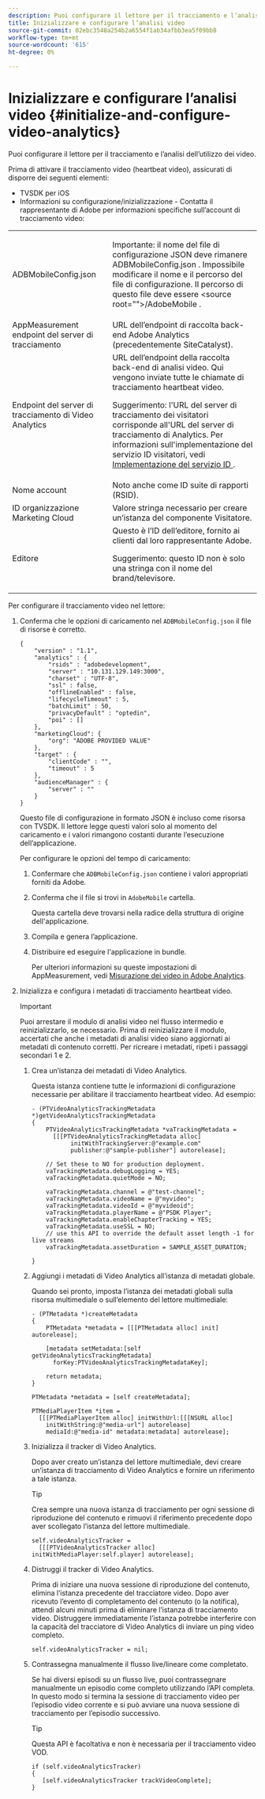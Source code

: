 ```yaml
---
description: Puoi configurare il lettore per il tracciamento e l’analisi dell’utilizzo dei video.
title: Inizializzare e configurare l’analisi video
source-git-commit: 02ebc3548a254b2a6554f1ab34afbb3ea5f09bb8
workflow-type: tm+mt
source-wordcount: '615'
ht-degree: 0%

---
```


# Inizializzare e configurare l’analisi video {#initialize-and-configure-video-analytics}

Puoi configurare il lettore per il tracciamento e l’analisi dell’utilizzo dei video.

Prima di attivare il tracciamento video (heartbeat video), assicurati di disporre dei seguenti elementi:

* TVSDK per iOS
* Informazioni su configurazione/inizializzazione - Contatta il rappresentante di Adobe per informazioni specifiche sull’account di tracciamento video:

<table id="table_3565328ABBEE4605A92EAE1ADE5D6F84"> 
 <tbody> 
  <tr> 
   <td colname="col1"> <span class="filepath"> ADBMobileConfig.json </span> </td> 
   <td colname="col2"> <p>Importante: il nome del file di configurazione JSON deve rimanere <span class="codeph"> ADBMobileConfig.json </span>. Impossibile modificare il nome e il percorso del file di configurazione. Il percorso di questo file deve essere <span class="codeph"> &lt;source root=""&gt;/AdobeMobile </span>. </p> </td> 
  </tr> 
  <tr> 
   <td colname="col1"> <span class="codeph"> AppMeasurement </span> endpoint del server di tracciamento </td> 
   <td colname="col2"> URL dell’endpoint di raccolta back-end Adobe Analytics (precedentemente SiteCatalyst). </td> 
  </tr> 
  <tr> 
   <td colname="col1"> Endpoint del server di tracciamento di Video Analytics </td> 
   <td colname="col2"> URL dell’endpoint della raccolta back-end di analisi video. Qui vengono inviate tutte le chiamate di tracciamento heartbeat video. <p>Suggerimento: l'URL del server di tracciamento dei visitatori corrisponde all'URL del server di tracciamento di Analytics. Per informazioni sull'implementazione del servizio ID visitatori, vedi <a href="https://experienceleague.adobe.com/docs/id-service/using/implementation/setup-target.html?lang=en" format="html" scope="external"> Implementazione del servizio ID </a>. </p> </td> 
  </tr> 
  <tr> 
   <td colname="col1"> Nome account </td> 
   <td colname="col2"> Noto anche come ID suite di rapporti (RSID). </td> 
  </tr> 
  <tr> 
   <td colname="col1"> ID organizzazione Marketing Cloud </td> 
   <td colname="col2"> Valore stringa necessario per creare un’istanza del componente Visitatore. </td> 
  </tr> 
  <tr> 
   <td colname="col1"> Editore </td> 
   <td colname="col2"> Questo è l’ID dell’editore, fornito ai clienti dal loro rappresentante Adobe. <p>Suggerimento: questo ID non è solo una stringa con il nome del brand/televisore. </p> </td> 
  </tr> 
 </tbody> 
</table>

Per configurare il tracciamento video nel lettore:

1. Conferma che le opzioni di caricamento nel `ADBMobileConfig.json` il file di risorse è corretto.

   ```
   { 
       "version" : "1.1", 
       "analytics" : { 
           "rsids" : "adobedevelopment", 
           "server" : "10.131.129.149:3000", 
           "charset" : "UTF-8", 
           "ssl" : false, 
           "offlineEnabled" : false, 
           "lifecycleTimeout" : 5, 
           "batchLimit" : 50, 
           "privacyDefault" : "optedin", 
           "poi" : [] 
       }, 
       "marketingCloud": { 
           "org": "ADOBE PROVIDED VALUE"  
       }, 
       "target" : { 
           "clientCode" : "", 
           "timeout" : 5 
       }, 
       "audienceManager" : { 
           "server" : "" 
       } 
   }
   ```

   Questo file di configurazione in formato JSON è incluso come risorsa con TVSDK. Il lettore legge questi valori solo al momento del caricamento e i valori rimangono costanti durante l’esecuzione dell’applicazione.

   Per configurare le opzioni del tempo di caricamento:

   1. Confermare che `ADBMobileConfig.json` contiene i valori appropriati forniti da Adobe.
   1. Conferma che il file si trovi in `AdobeMobile` cartella.

      Questa cartella deve trovarsi nella radice della struttura di origine dell&#39;applicazione.
   1. Compila e genera l’applicazione.
   1. Distribuire ed eseguire l&#39;applicazione in bundle.

      Per ulteriori informazioni su queste impostazioni di AppMeasurement, vedi [Misurazione dei video in Adobe Analytics](https://experienceleague.adobe.com/docs/media-analytics/using/media-overview.html?lang=en).
1. Inizializza e configura i metadati di tracciamento heartbeat video.

   >[!IMPORTANT]
   >
   >Puoi arrestare il modulo di analisi video nel flusso intermedio e reinizializzarlo, se necessario. Prima di reinizializzare il modulo, accertati che anche i metadati di analisi video siano aggiornati ai metadati di contenuto corretti. Per ricreare i metadati, ripeti i passaggi secondari 1 e 2.

   1. Crea un’istanza dei metadati di Video Analytics.

      Questa istanza contiene tutte le informazioni di configurazione necessarie per abilitare il tracciamento heartbeat video. Ad esempio:

      ```
      - (PTVideoAnalyticsTrackingMetadata *)getVideoAnalyticsTrackingMetadata 
      { 
          PTVideoAnalyticsTrackingMetadata *vaTrackingMetadata =  
            [[[PTVideoAnalyticsTrackingMetadata alloc]  
                 initWithTrackingServer:@"example.com" 
                 publisher:@"sample-publisher"] autorelease]; 
      
          // Set these to NO for production deployment. 
          vaTrackingMetadata.debugLogging = YES;  
          vaTrackingMetadata.quietMode = NO; 
      
          vaTrackingMetadata.channel = @"test-channel"; 
          vaTrackingMetadata.videoName = @"myvideo"; 
          vaTrackingMetadata.videoId = @"myvideoid"; 
          vaTrackingMetadata.playerName = @"PSDK Player"; 
          vaTrackingMetadata.enableChapterTracking = YES; 
          vaTrackingMetadata.useSSL = NO; 
          // use this API to override the default asset length -1 for live streams 
          vaTrackingMetadata.assetDuration = SAMPLE_ASSET_DURATION; 
      
      }
      ```

   1. Aggiungi i metadati di Video Analytics all’istanza di metadati globale.

      Quando sei pronto, imposta l’istanza dei metadati globali sulla risorsa multimediale o sull’elemento del lettore multimediale:

      ```
      - (PTMetadata *)createMetadata 
      { 
          PTMetadata *metadata = [[[PTMetadata alloc] init] autorelease]; 
      
          [metadata setMetadata:[self getVideoAnalyticsTrackingMetadata]  
            forKey:PTVideoAnalyticsTrackingMetadataKey]; 
      
          return metadata; 
      } 
      
      PTMetadata *metadata = [self createMetadata]; 
      
      PTMediaPlayerItem *item =  
        [[[PTMediaPlayerItem alloc] initWithUrl:[[[NSURL alloc]  
          initWithString:@"media-url"] autorelease] 
          mediaId:@"media-id" metadata:metadata] autorelease];
      ```

   1. Inizializza il tracker di Video Analytics.

      Dopo aver creato un’istanza del lettore multimediale, devi creare un’istanza di tracciamento di Video Analytics e fornire un riferimento a tale istanza.

      >[!TIP]
      >
      >Crea sempre una nuova istanza di tracciamento per ogni sessione di riproduzione del contenuto e rimuovi il riferimento precedente dopo aver scollegato l’istanza del lettore multimediale.

      ```
      self.videoAnalyticsTracker =  
        [[[PTVideoAnalyticsTracker alloc] initWithMediaPlayer:self.player] autorelease];
      ```

   1. Distruggi il tracker di Video Analytics.

      Prima di iniziare una nuova sessione di riproduzione del contenuto, elimina l’istanza precedente del tracciatore video. Dopo aver ricevuto l’evento di completamento del contenuto (o la notifica), attendi alcuni minuti prima di eliminare l’istanza di tracciamento video. Distruggere immediatamente l’istanza potrebbe interferire con la capacità del tracciatore di Video Analytics di inviare un ping video completo.

      ```
      self.videoAnalyticsTracker = nil;
      ```

   1. Contrassegna manualmente il flusso live/lineare come completato.

      Se hai diversi episodi su un flusso live, puoi contrassegnare manualmente un episodio come completo utilizzando l’API completa. In questo modo si termina la sessione di tracciamento video per l’episodio video corrente e si può avviare una nuova sessione di tracciamento per l’episodio successivo.

      >[!TIP]
      >
      >Questa API è facoltativa e non è necessaria per il tracciamento video VOD.

      ```
      if (self.videoAnalyticsTracker) 
      { 
         [self.videoAnalyticsTracker trackVideoComplete];   
      }
      ```
